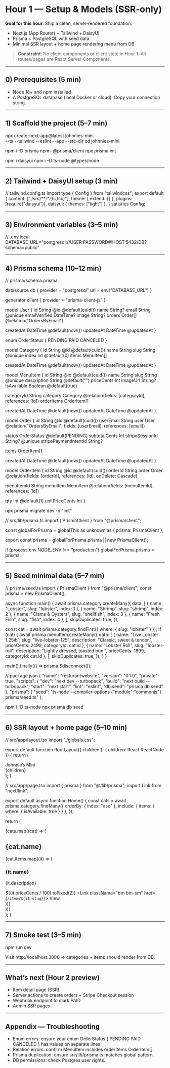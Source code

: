 # Hour 1 — Setup & Models (SSR‑only)

**Goal for this hour**: Ship a clean, server‑rendered foundation:
- Next.js (App Router) + Tailwind + DaisyUI
- Prisma + PostgreSQL with seed data
- Minimal SSR layout + home page rendering menu from DB

> **Constraint**: No client components or client state in Hour 1. All routes/pages are React Server Components.

---

## 0) Prerequisites (5 min)
- Node 18+ and npm installed
- A PostgreSQL database (local Docker or cloud). Copy your connection string.

---

## 1) Scaffold the project (5–7 min)
npx create-next-app@latest johnnies-mini \
  --ts --tailwind --eslint --app --src-dir
cd johnnies-mini

npm i -D prisma
npm i @prisma/client
npx prisma init

npm i daisyui
npm i -D ts-node @types/node

---

## 2) Tailwind + DaisyUI setup (3 min)
// tailwind.config.ts
import type { Config } from "tailwindcss";
export default {
  content: ["./src/**/*.{ts,tsx}"],
  theme: { extend: {} },
  plugins: [require("daisyui")],
  daisyui: { themes: ["light"] },
} satisfies Config;

---

## 3) Environment variables (3–5 min)
// .env.local
DATABASE_URL="postgresql://USER:PASSWORD@HOST:5432/DB?schema=public"

---

## 4) Prisma schema (10–12 min)
// prisma/schema.prisma

datasource db {
  provider = "postgresql"
  url      = env("DATABASE_URL")
}

generator client {
  provider = "prisma-client-js"
}

model User {
  id             String          @id @default(cuid())
  name           String?
  email          String          @unique
  emailVerified  DateTime?
  image          String?
  orders         Order[]         @relation("OrdersByEmail")

  createdAt      DateTime        @default(now())
  updatedAt      DateTime        @updatedAt
}

enum OrderStatus {
  PENDING
  PAID
  CANCELED
}

model Category {
  id        String      @id @default(cuid())
  name      String
  slug      String      @unique
  index     Int         @default(0)
  items     MenuItem[]

  createdAt DateTime    @default(now())
  updatedAt DateTime    @updatedAt
}

model MenuItem {
  id           String       @id @default(cuid())
  name         String
  slug         String       @unique
  description  String       @default("")
  priceCents   Int
  imageUrl     String?
  isAvailable  Boolean      @default(true)

  categoryId   String
  category     Category     @relation(fields: [categoryId], references: [id])
  orderItems   OrderItem[]

  createdAt    DateTime     @default(now())
  updatedAt    DateTime     @updatedAt
}

model Order {
  id                     String       @id @default(cuid())
  userEmail              String
  user                   User         @relation("OrdersByEmail", fields: [userEmail], references: [email])

  status                 OrderStatus  @default(PENDING)
  subtotalCents          Int
  stripeSessionId        String?      @unique
  stripePaymentIntentId  String?

  items                  OrderItem[]

  createdAt              DateTime     @default(now())
  updatedAt              DateTime     @updatedAt
}

model OrderItem {
  id             String    @id @default(cuid())
  orderId        String
  order          Order     @relation(fields: [orderId], references: [id], onDelete: Cascade)

  menuItemId     String
  menuItem       MenuItem  @relation(fields: [menuItemId], references: [id])

  qty            Int       @default(1)
  unitPriceCents Int
}

npx prisma migrate dev -n "init"

// src/lib/prisma.ts
import { PrismaClient } from "@prisma/client";

const globalForPrisma = globalThis as unknown as { prisma: PrismaClient };

export const prisma = globalForPrisma.prisma || new PrismaClient();

if (process.env.NODE_ENV !== "production") globalForPrisma.prisma = prisma;

---

## 5) Seed minimal data (5–7 min)
// prisma/seed.ts
import { PrismaClient } from "@prisma/client";
const prisma = new PrismaClient();

async function main() {
  await prisma.category.createMany({
    data: [
      { name: "Lobster", slug: "lobster", index: 1 },
      { name: "Shrimp", slug: "shrimp", index: 2 },
      { name: "Clams & Oysters", slug: "shellfish", index: 3 },
      { name: "Fresh Fish", slug: "fish", index: 4 },
    ],
    skipDuplicates: true,
  });

  const cat = await prisma.category.findFirst({ where: { slug: "lobster" } });
  if (cat) {
    await prisma.menuItem.createMany({
      data: [
        { name: "Live Lobster 1.25lb", slug: "live-lobster-125", description: "Classic, sweet & tender.", priceCents: 2499, categoryId: cat.id },
        { name: "Lobster Roll", slug: "lobster-roll", description: "Lightly dressed, toasted bun.", priceCents: 1899, categoryId: cat.id },
      ],
      skipDuplicates: true,
    });
  }
}

main().finally(() => prisma.$disconnect());

// package.json
{
  "name": "resturantwebsite",
  "version": "0.1.0",
  "private": true,
  "scripts": {
    "dev": "next dev --turbopack",
    "build": "next build --turbopack",
    "start": "next start",
    "lint": "eslint",
    "db:seed": "prisma db seed"
  },
  "prisma": {
    "seed": "ts-node --compiler-options {\"module\":\"commonjs\"} prisma/seed.ts"
  },

npm i -D ts-node
npx prisma db seed

---

## 6) SSR layout + home page (5–10 min)
// src/app/layout.tsx
import "./globals.css";

export default function RootLayout({ children }: { children: React.ReactNode }) {
  return (
    <html lang="en" data-theme="light">
      <body className="min-h-dvh">
        <nav className="navbar bg-base-100 border-b">
          <div className="flex-1">
            <a className="btn btn-ghost text-xl">
              Johnnie’s <span className="opacity-60 ml-1">Mini</span>
            </a>
          </div>
        </nav>
        <main className="max-w-6xl mx-auto p-4">{children}</main>
      </body>
    </html>
  );
}

// src/app/page.tsx
import { prisma } from "@/lib/prisma";
import Link from "next/link";

export default async function Home() {
  const cats = await prisma.category.findMany({
    orderBy: { index: "asc" },
    include: { items: { where: { isAvailable: true } } },
  });

  return (
    <div className="space-y-8">
      {cats.map((cat) => (
        <section key={cat.id} id={cat.slug}>
          <h2 className="text-2xl font-semibold mb-3">{cat.name}</h2>
          <div className="grid sm:grid-cols-2 lg:grid-cols-3 gap-4">
            {cat.items.map((it) => (
              <article key={it.id} className="card bg-base-100 shadow">
                <div className="card-body">
                  <h3 className="card-title">{it.name}</h3>
                  <p className="text-sm opacity-70">{it.description}</p>
                  <div className="card-actions justify-between items-center">
                    <span className="font-semibold">${(it.priceCents / 100).toFixed(2)}</span>
                    <Link className="btn btn-sm" href={`/item/${it.slug}`}>
                      View
                    </Link>
                  </div>
                </div>
              </article>
            ))}
          </div>
        </section>
      ))}
    </div>
  );
}

---

## 7) Smoke test (3–5 min)
npm run dev

Visit http://localhost:3000 → categories + items should render from DB.

---

## What’s next (Hour 2 preview)
- Item detail page (SSR)
- Server actions to create orders + Stripe Checkout session
- Webhook endpoint to mark PAID
- Admin SSR pages

---

## Appendix — Troubleshooting
- Enum errors: ensure your enum OrderStatus { PENDING PAID CANCELED } has values on separate lines.
- Relation errors: confirm MenuItem includes orderItems OrderItem[].
- Prisma duplication: ensure src/lib/prisma.ts matches global pattern.
- DB permissions: check Postgres user rights.
